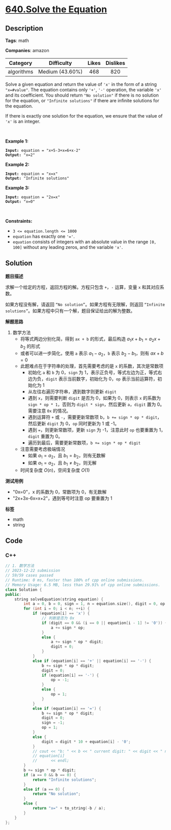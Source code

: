 # [640.Solve the Equation](https://leetcode.com/problems/solve-the-equation/description/)

## Description

**Tags**: math

**Companies**: amazon

|  Category  |   Difficulty    | Likes | Dislikes |
| :--------: | :-------------: | :---: | :------: |
| algorithms | Medium (43.60%) |  468  |   820    |

<p>Solve a given equation and return the value of <code>&#39;x&#39;</code> in the form of a string <code>&quot;x=#value&quot;</code>. The equation contains only <code>&#39;+&#39;</code>, <code>&#39;-&#39;</code> operation, the variable <code>&#39;x&#39;</code> and its coefficient. You should return <code>&quot;No solution&quot;</code> if there is no solution for the equation, or <code>&quot;Infinite solutions&quot;</code> if there are infinite solutions for the equation.</p>
<p>If there is exactly one solution for the equation, we ensure that the value of <code>&#39;x&#39;</code> is an integer.</p>
<p>&nbsp;</p>
<p><strong class="example">Example 1:</strong></p>
<pre><code><strong>Input:</strong> equation = &quot;x+5-3+x=6+x-2&quot;
<strong>Output:</strong> &quot;x=2&quot;</code></pre>
<p><strong class="example">Example 2:</strong></p>
<pre><code><strong>Input:</strong> equation = &quot;x=x&quot;
<strong>Output:</strong> &quot;Infinite solutions&quot;</code></pre>
<p><strong class="example">Example 3:</strong></p>
<pre><code><strong>Input:</strong> equation = &quot;2x=x&quot;
<strong>Output:</strong> &quot;x=0&quot;</code></pre>
<p>&nbsp;</p>
<p><strong>Constraints:</strong></p>
<ul>
  <li><code>3 &lt;= equation.length &lt;= 1000</code></li>
  <li><code>equation</code> has exactly one <code>&#39;=&#39;</code>.</li>
  <li><code>equation</code> consists of integers with an absolute value in the range <code>[0, 100]</code> without any leading zeros, and the variable <code>&#39;x&#39;</code>.</li>
</ul>

## Solution

**题目描述**

求解一个给定的方程，返回方程的解。方程只包含 `+`，`-` 运算，变量 `x` 和其对应系数。

如果方程没有解，请返回 `“No solution”`。如果方程有无限解，则返回 `“Infinite solutions”`。如果方程中只有一个解，题目保证给出的解为整数。

**解题思路**

1. 数学方法
   - 将等式两边分别化简，得到 `ax + b` 的形式，最后构造 $a_1x+b_1=a_2x+b_2$ 的形式
   - 或者可以进一步简化，使用 `a` 表示 $a_1-a_2$，`b` 表示 $b_2-b_1$，则有 $ax+b=0$
   - 此题难点在于字符串的处理，首先需要考虑的是 `x` 的系数，其次是常数项
     - 初始化 `a` 和 `b` 为 0，`sign` 为 1，表示正负号，等式左边为正，等式右边为负，`digit` 表示当前数字，初始化为 0，`op` 表示当前运算符，初始化为 1
     - 从左往右遍历字符串，遇到数字则更新 `digit`
     - 遇到 `x`，则需要判断 `digit` 是否为 0，如果为 0，则表示 `x` 的系数为 `sign * op * 1`，否则为 `digit * sign`，然后更新 `a`，`digit` 置为 0。需要注意 `0x` 的情况。
     - 遇到运算符 `+` 或 `-`，需要更新常数项 b，`b += sign * op * digit`，然后更新 `digit` 为 0，`op` 同时更新为 1 或 -1。
     - 遇到 `=`，则更新常数项，更新 `sign` 为 -1，注意此时 `op` 也要重置为 1，`digit` 重置为 0。
     - 遍历到最后，需要更新常数项，`b += sign * op * digit`
   - 注意需要考虑极端情况
     - 如果 $a_1=a_2$，且 $b_1=b_2$，则有无数解
     - 如果 $a_1=a_2$，且 $b_1\neq b_2$，则无解
   - 时间复杂度 $O(n)$，空间复杂度 $O(1)$

**测试用例**

- "0x=0"，x 的系数为 0，常数项为 0，有无数解
- "2x+3x-6x=x+2"，遇到等号时注意 op 要重置为 1

**标签**

- math
- string

<!-- code start -->
## Code

### C++

```cpp
// 1. 数学方法
// 2023-12-22 submission
// 59/59 cases passed
// Runtime: 0 ms, faster than 100% of cpp online submissions.
// Memory Usage: 6.5 MB, less than 29.91% of cpp online submissions.
class Solution {
public:
    string solveEquation(string equation) {
        int a = 0, b = 0, sign = 1, n = equation.size(), digit = 0, op = 1;
        for (int i = 0; i < n; ++i) {
            if (equation[i] == 'x') {
                // 判断是否为 0x
                if (digit == 0 && (i == 0 || equation[i - 1] != '0')) {
                    a += sign * op;
                }
                else {
                    a += sign * op * digit;
                    digit = 0;
                }
            }
            else if (equation[i] == '+' || equation[i] == '-') {
                b += sign * op * digit;
                digit = 0;
                if (equation[i] == '-') {
                    op = -1;
                }
                else {
                    op = 1;
                }
            }
            else if (equation[i] == '=') {
                b += sign * op * digit;
                digit = 0;
                sign = -1;
                op = 1;
            }
            else {
                digit = digit * 10 + equation[i] - '0';
            }
            // cout << "b: " << b << " current digit: " << digit << " now equation[i]" <<
            // equation[i]
            //      << endl;
        }
        b += sign * op * digit;
        if (a == 0 && b == 0) {
            return "Infinite solutions";
        }
        else if (a == 0) {
            return "No solution";
        }
        else {
            return "x=" + to_string(-b / a);
        }
    }
};
```

<!-- code end -->
